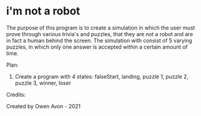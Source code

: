 # i'm not a robot

The purpose of this program is to create a simulation in which the user must prove through various trivia's and puzzles, that they are not a robot and are in fact a human behind the screen. The simulation with consist of 5 varying puzzles, in which only one answer is accepted within a certain amount of time.

Plan:
1) Create a program with 4 states: falseStart, landing, puzzle 1, puzzle 2, puzzle 3, winner, loser



Credits:


Created by Owen Avon - 2021
